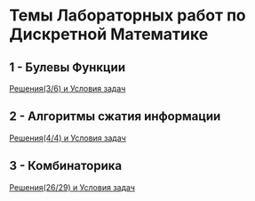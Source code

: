 # Темы Лабораторных работ по Дискретной Математике

## 1 - Булевы Функции
<a href = https://github.com/pertsevpv/ITMO-CT-2019-2020/tree/master/DiscreteMathLabs/1st-Lab>Решения(3/6) и Условия задач</a>  
## 2 - Алгоритмы сжатия информации
<a href = https://github.com/pertsevpv/ITMO-CT-2019-2020/tree/master/DiscreteMathLabs/2nd-Lab>Решения(4/4) и Условия задач</a>  
## 3 - Комбинаторика
<a href = https://github.com/pertsevpv/ITMO-CT-2019-2020/tree/master/DiscreteMathLabs/3rd-Lab>Решения(26/29) и Условия задач</a>  

